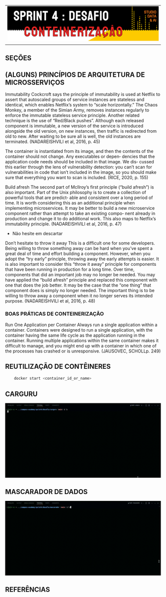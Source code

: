 #

||
|---|
|![Banner](/assets/banner-sprint4-desafio.png)|
||

## SEÇÕES

## (ALGUNS) PRINCÍPIOS DE ARQUITETURA DE MICROSSERVIÇOS

Immutability
Cockcroft says the principle of immutability is used at Netflix to assert that autoscaled groups of service instances are stateless and identical, which enables Netflix’s system to “scale horizontally.” The Chaos Monkey, a member of the Simian
Army, removes instances regularly to enforce the immutable stateless service
principle. Another related technique is the use of “Red/Black pushes”. Although
each released component is immutable, a new version of the service is introduced
alongside the old version, on new instances, then traffic is redirected from old to
new. After waiting to be sure all is well, the old instances are terminated. (NADAREISHVILI et al, 2016, p. 45)

The container is instantiated from its image,
and then the contents of the container should not change. Any executables or depen‐
dencies that the application code needs should be included in that image. We dis‐
cussed this earlier through the lens of vulnerability detection: you can’t scan for
vulnerabilities in code that isn’t included in the image, so you should make sure that
everything you want to scan is included. (RICE, 2020, p. 155)


Build afresh
The second part of McIlroy’s first principle (“build afresh”) is also important. Part
of the Unix philosophy is to create a collection of powerful tools that are predict‐
able and consistent over a long period of time. It is worth considering this as an
additional principle when implementing microservices. It may be better to build
a new microservice component rather than attempt to take an existing compo‐
nent already in production and change it to do additional work. This also maps to
Netflix’s immutability principle. (NADAREISHVILI et al, 2016, p. 47)

- Não hesite em descartar

Don’t hesitate to throw it away
This is a difficult one for some developers. Being willing to throw something
away can be hard when you’ve spent a great deal of time and effort building a
component. However, when you adopt the “try early” principle, throwing away
the early attempts is easier.
It is also important to consider this “throw it away” principle for components that
have been running in production for a long time. Over time, components that
did an important job may no longer be needed. You may have applied the “build
afresh” principle and replaced this component with one that does the job better. It
may be the case that the “one thing” that component does is simply no longer
needed. The important thing is to be willing to throw away a component when it
no longer serves its intended purpose. (NADAREISHVILI et al, 2016, p. 48)

### BOAS PRÁTICAS DE CONTEINERIZAÇÃO

Run One Application per Container
Always run a single application within a container. Containers were
designed to run a single application, with the container having the same life
cycle as the application running in the container. Running multiple
applications within the same container makes it difficult to manage, and you
might end up with a container in which one of the processes has crashed or
is unresponsive. (JAUSOVEC, SCHOLLp. 249)


## REUTILIZAÇÃO DE CONTÊINERES

```bash
    docker start <container_id_or_name>
```

## CARGURU

![Execução Carguru](../evidencias/desafio/4-carguru-docker-run.gif)

## MASCARADOR DE DADOS

![Execução Mascarador](../evidencias/desafio/3-mascarador-docker-run.gif)

## REFERÊNCIAS